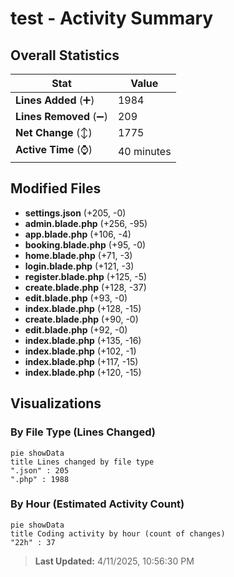 # test - Activity Summary 

## Overall Statistics

| Stat                   | Value                                                             |
| ---------------------- | ----------------------------------------------------------------- |
| **Lines Added** (➕)   | 1984                                          |
| **Lines Removed** (➖) | 209                                        |
| **Net Change** (↕)    | 1775                |
| **Active Time** (⌚)   | 40 minutes |


## Modified Files
- **settings.json** (+205, -0)
- **admin.blade.php** (+256, -95)
- **app.blade.php** (+106, -4)
- **booking.blade.php** (+95, -0)
- **home.blade.php** (+71, -3)
- **login.blade.php** (+121, -3)
- **register.blade.php** (+125, -5)
- **create.blade.php** (+128, -37)
- **edit.blade.php** (+93, -0)
- **index.blade.php** (+128, -15)
- **create.blade.php** (+90, -0)
- **edit.blade.php** (+92, -0)
- **index.blade.php** (+135, -16)
- **index.blade.php** (+102, -1)
- **index.blade.php** (+117, -15)
- **index.blade.php** (+120, -15)

## Visualizations

### By File Type (Lines Changed)

```mermaid
pie showData
title Lines changed by file type
".json" : 205
".php" : 1988
```

### By Hour (Estimated Activity Count)

```mermaid
pie showData
title Coding activity by hour (count of changes)
"22h" : 37
```


> **Last Updated:** 4/11/2025, 10:56:30 PM